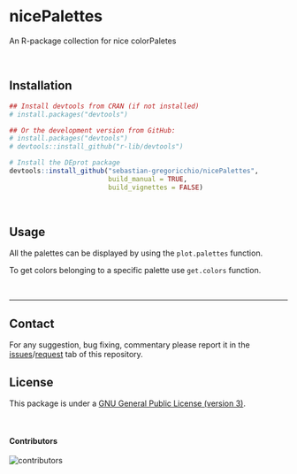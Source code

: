 # nicePalettes
An R-package collection for nice colorPaletes

<br>

## Installation
```r
## Install devtools from CRAN (if not installed)
# install.packages("devtools")

## Or the development version from GitHub:
# install.packages("devtools")
# devtools::install_github("r-lib/devtools")

# Install the DEprot package
devtools::install_github("sebastian-gregoricchio/nicePalettes",
                         build_manual = TRUE,
                         build_vignettes = FALSE)
```

<br>

## Usage
All the palettes can be displayed by using the `plot.palettes` function.

To get colors belonging to a specific palette use `get.colors` function.




<br>

-----------------
## Contact
For any suggestion, bug fixing, commentary please report it in the [issues](https://github.com/sebastian-gregoricchio/nicePalettes/issues)/[request](https://github.com/sebastian-gregoricchio/nicePalettes/pulls) tab of this repository.

## License
This package is under a [GNU General Public License (version 3)](https://sebastian-gregoricchio.github.io/nicePalettes/LICENSE.md/LICENSE).

<br />

#### Contributors
![contributors](https://badges.pufler.dev/contributors/sebastian-gregoricchio/nicePalettes?size=50&padding=5&bots=true)
